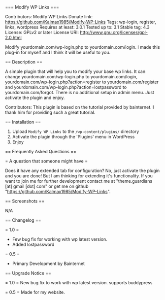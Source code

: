 === Modify WP Links ===

Contributors: Modify WP Links
Donate link: https://github.com/Kalmax1985/Modify-WP-Links
Tags: wp-login, register, links, wordpress
Requires at least: 3.0.1
Tested up to: 3.1
Stable tag: 4.3
License: GPLv2 or later
License URI: http://www.gnu.org/licenses/gpl-2.0.html

Modify yourdomain.com/wp-login.php to yourdomain.com/login. I made this plug-in for myself and I think it will be useful to you.

== Description ==

A simple plugin that will help you to modify your base wp links. It can change yourdomain.com/wp-login.php to yourdomain.com/login, yourdomain.com/wp-login.php?action=register to yourdomain.com/register and yourdomain.com/wp-login.php?action=lostpassword to yourdomain.com/forgot. There is no additional setup in admin menu. Just activate the plugin and enjoy.

Contributors: This plugin is based on the tutorial provided by bainternet. I thank him for providing such a great tutorial.

== Installation ==

1. Upload `Modify WP Links` to the `/wp-content/plugins/` directory
2. Activate the plugin through the 'Plugins' menu in WordPress
3. Enjoy

== Frequently Asked Questions ==

= A question that someone might have =

Does it have any extended tab for configuration?
No, just activate the plugin and you are done! But I am thinking for extending it's functionality. If you want to join me for further development contact me at "theme.guardians [at] gmail [dot] com" or get me on github "https://github.com/Kalmax1985/Modify-WP-Links".

== Screenshots ==

N/A

== Changelog ==

= 1.0 =
* Few bug fix for working with wp latest version.
* Added lostpassword

= 0.5 =
* Primary Development by Bainternet

== Upgrade Notice ==

= 1.0 =
New bug fix to work with wp latest version.
supports buddypress

= 0.5 =
Made for my website.
